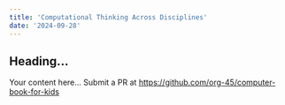 ```yaml
---
title: 'Computational Thinking Across Disciplines'
date: '2024-09-28'
---
```


## Heading...
Your content here...
Submit a PR at https://github.com/org-45/computer-book-for-kids
